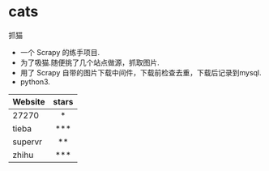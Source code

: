 # cats
抓猫
+ 一个 Scrapy 的练手项目.
+ 为了吸猫.随便挑了几个站点做源，抓取图片.
+ 用了 Scrapy 自带的图片下载中间件，下载前检查去重，下载后记录到mysql.
+ python3.

| Website | stars |
| ------- | :---: |
| 27270   | * |
|tieba    | *** |
| supervr | ** |
|zhihu    | *** |
